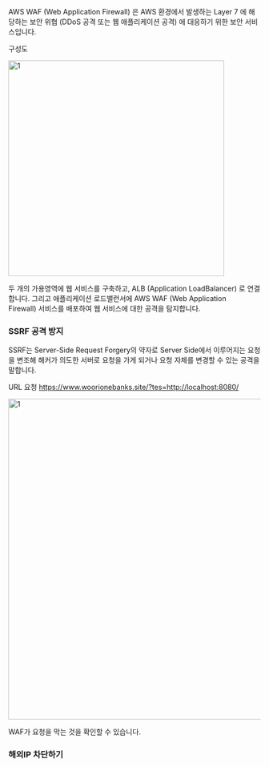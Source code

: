 AWS WAF (Web Application Firewall) 은 AWS 환경에서 발생하는 Layer 7 에 해당하는 보안 위협 (DDoS 공격 또는 웹 애플리케이션 공격) 에 대응하기 위한 보안 서비스입니다.

구성도
<br>

<img width="431" alt="1" src="https://github.com/greeneryjin/Engineering-Blog/assets/87289562/b6eb8e31-ab57-4d61-aecd-a0024d20e5f3">

두 개의 가용영역에 웹 서비스를 구축하고, ALB (Application LoadBalancer) 로 연결합니다. 그리고 애플리케이션 로드밸런서에 AWS WAF (Web Application Firewall) 서비스를 배포하여 웹 서비스에 대한 공격을 탐지합니다.

### SSRF 공격 방지

SSRF는 Server-Side Request Forgery의 약자로 Server Side에서 이루어지는 요청을 변조해 해커가 의도한 서버로 요청을 가게 되거나 요청 자체를 변경할 수 있는 공격을 말합니다.

URL 요청 
https://www.woorionebanks.site/?tes=http://localhost:8080/

<img width="641" alt="1" src="https://github.com/greeneryjin/Engineering-Blog/assets/87289562/f7e0a994-d21a-4d48-bdb9-c0e54f4fab03">

WAF가 요청을 막는 것을 확인할 수 있습니다. 

### 해외IP 차단하기

